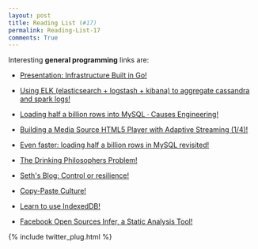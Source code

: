 ```yaml
---
layout: post
title: Reading List (#17)
permalink: Reading-List-17
comments: True
---
```



Interesting **general programming** links are:
    
    
* <a href="http://www.infoq.com/presentations/infrastructure-go?utm_campaign=infoq_content&amp;utm_source=infoq&amp;utm_medium=feed&amp;utm_term=global" target="_blank">Presentation: Infrastructure Built in Go!</a>
    
    
* <a href="http://feedproxy.google.com/~r/JavaCodeGeeks/~3/6AM5Z_DnSQE/using-elk-elasticsearch-logstash-kibana-to-aggregate-cassandra-and-spark-logs.html" target="_blank">Using ELK (elasticsearch + logstash + kibana) to aggregate cassandra and spark logs!</a>
    
    
* <a href="http://causes.github.io/blog/2012/06/05/loading-half-a-billion-rows-into-mysql/" target="_blank">Loading half a billion rows into MySQL · Causes Engineering!</a>
    
    
* <a href="http://blog.wirewax.com/building-a-media-source-html5-player/" target="_blank">Building a Media Source HTML5 Player with Adaptive Streaming (1/4)!</a>
    
    
* <a href="http://derwiki.tumblr.com/post/29892583773/even-faster-loading-half-a-billion-rows-in-mysql" target="_blank">Even faster: loading half a billion rows in MySQL revisited!</a>
    
    
* <a href="http://blog.acolyer.org/2015/06/11/the-drinking-philosophers-problem" target="_blank">The Drinking Philosophers Problem!</a>
    
    
* <a href="http://sethgodin.typepad.com/seths_blog/2015/06/control-or-resilience.html?utm_content=buffer17c9c&amp;utm_medium=social&amp;utm_source=twitter.com&amp;utm_campaign=buffer" target="_blank">Seth's Blog: Control or resilience!</a>
    
    
* <a href="http://feedproxy.google.com/~r/JavaCodeGeeks/~3/14Y-Xk36Zgc/copy-paste-culture.html" target="_blank">Copy-Paste Culture!</a>
    
    
* <a href="http://feeds.dzone.com/~r/dzone/frontpage/~3/5QTFJ3hDDsk/learn_to_use_indexeddb.html" target="_blank">Learn to use IndexedDB!</a>
    
    
* <a href="http://buff.ly/..." target="_blank">Facebook Open Sources Infer, a Static Analysis Tool!</a>
    


{% include twitter_plug.html %}